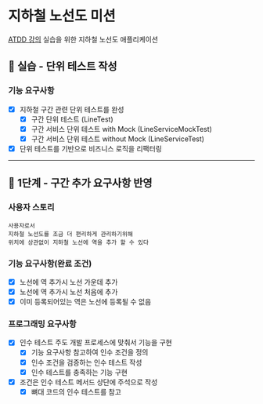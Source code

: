 # 지하철 노선도 미션
[ATDD 강의](https://edu.nextstep.camp/c/R89PYi5H) 실습을 위한 지하철 노선도 애플리케이션


## 🚀 실습 - 단위 테스트 작성
### 기능 요구사항
- [x] 지하철 구간 관련 단위 테스트를 완성
    - [x] 구간 단위 테스트 (LineTest)
    - [x] 구간 서비스 단위 테스트 with Mock (LineServiceMockTest)
    - [x] 구간 서비스 단위 테스트 without Mock (LineServiceTest)
- [x] 단위 테스트를 기반으로 비즈니스 로직을 리팩터링

---

## 🚀 1단계 - 구간 추가 요구사항 반영
### 사용자 스토리
```
사용자로서
지하철 노선도를 조금 더 편리하게 관리하기위해
위치에 상관없이 지하철 노선에 역을 추가 할 수 있다
```
### 기능 요구사항(완료 조건)
- [x] 노선에 역 추가시 노선 가운데 추가
- [x] 노선에 역 추가시 노선 처음에 추가
- [x] 이미 등록되어있는 역은 노선에 등록될 수 없음
### 프로그래밍 요구사항
- [x] 인수 테스트 주도 개발 프로세스에 맞춰서 기능을 구현
  - [x] 기능 요구사항 참고하여 인수 조건을 정의
  - [x] 인수 조건을 검증하는 인수 테스트 작성
  - [x] 인수 테스트를 충족하는 기능 구현
- [x] 조건은 인수 테스트 메서드 상단에 주석으로 작성
  - [x] 뼈대 코드의 인수 테스트를 참고
